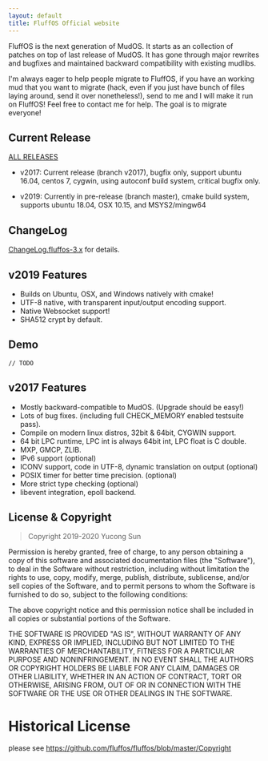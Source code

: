 ```yaml
---
layout: default
title: FluffOS Official website
---
```


FluffOS is the next generation of MudOS. It starts as an collection of patches on top of last release of MudOS. It has gone through major rewrites and bugfixes and maintained backward compatibility with existing mudlibs.

I'm always eager to help people migrate to FluffOS, if you have an working mud that you want to migrate (hack, even if you just have bunch of files laying around, send it over nonetheless!), send to me and I will make it run on FluffOS! Feel free to contact me for help. The goal is to migrate everyone!

## Current Release

[ALL RELEASES](https://github.com/fluffos/fluffos/releases)

* v2017: Current release (branch v2017), bugfix only, support ubuntu 16.04, centos 7, cygwin, using autoconf build system, critical bugfix only.

* v2019: Currently in pre-release (branch master), cmake build system, supports ubuntu 18.04, OSX 10.15, and MSYS2/mingw64

## ChangeLog

[ChangeLog.fluffos-3.x](https://github.com/fluffos/fluffos/blob/next-3.0/ChangeLog.fluffos-3.x) for details.

## v2019 Features
- Builds on Ubuntu, OSX, and Windows natively with cmake!
- UTF-8 native, with transparent input/output encoding support.
- Native Websocket support!
- SHA512 crypt by default.

## Demo

    // TODO

## v2017 Features

- Mostly backward-compatible to MudOS. (Upgrade should be easy!)
- Lots of bug fixes. (including full CHECK_MEMORY enabled testsuite pass).
- Compile on modern linux distros, 32bit & 64bit, CYGWIN support.
- 64 bit LPC runtime, LPC int is always 64bit int, LPC float is C double.
- MXP, GMCP, ZLIB.
- IPv6 support (optional)
- ICONV support, code in UTF-8, dynamic translation on output (optional)
- POSIX timer for better time precision. (optional)
- More strict type checking (optional)
- libevent integration, epoll backend.

## License & Copyright

> Copyright 2019-2020 Yucong Sun

Permission is hereby granted, free of charge, to any person obtaining a copy of this software and associated documentation files (the "Software"), to deal in the Software without restriction, including without limitation the rights to use, copy, modify, merge, publish, distribute, sublicense, and/or sell copies of the Software, and to permit persons to whom the Software is furnished to do so, subject to the following conditions:

The above copyright notice and this permission notice shall be included in all copies or substantial portions of the Software.

THE SOFTWARE IS PROVIDED "AS IS", WITHOUT WARRANTY OF ANY KIND, EXPRESS OR IMPLIED, INCLUDING BUT NOT LIMITED TO THE WARRANTIES OF MERCHANTABILITY, FITNESS FOR A PARTICULAR PURPOSE AND NONINFRINGEMENT. IN NO EVENT SHALL THE AUTHORS OR COPYRIGHT HOLDERS BE LIABLE FOR ANY CLAIM, DAMAGES OR OTHER LIABILITY, WHETHER IN AN ACTION OF CONTRACT, TORT OR OTHERWISE, ARISING FROM, OUT OF OR IN CONNECTION WITH THE SOFTWARE OR THE USE OR OTHER DEALINGS IN THE SOFTWARE.

# Historical License

please see https://github.com/fluffos/fluffos/blob/master/Copyright
